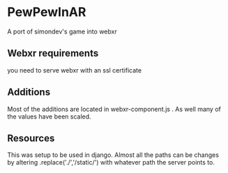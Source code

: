 # PewPewInAR
A port of simondev's game into webxr

## Webxr requirements
you need to serve webxr with an ssl certificate

## Additions
Most of the additions are located in webxr-component.js . As well many of the values have been scaled.

## Resources
This was setup to be used in django. Almost all the paths can be changes by altering .replace('./','/static/') with whatever path the server points to.

